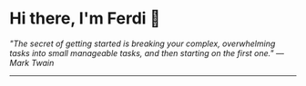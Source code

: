 <h1>Hi there, I'm Ferdi 👋</h1>

<p><em>
  "The secret of getting started is breaking your complex, overwhelming tasks into small manageable tasks, and then starting on the first one." — Mark Twain
</em></p>

---
